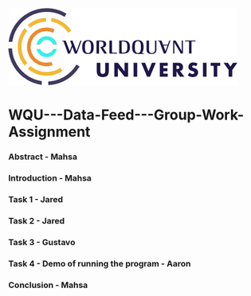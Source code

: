 
![Image description](./assets/logo.png)

# WQU---Data-Feed---Group-Work-Assignment

### Abstract - Mahsa

### Introduction - Mahsa

### Task 1 - Jared

### Task 2 - Jared

### Task 3 - Gustavo

### Task 4 - Demo of running the program - Aaron

### Conclusion - Mahsa

